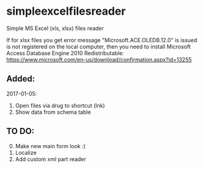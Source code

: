 # simpleexcelfilesreader
Simple MS Excel (xls, xlsx) files reader

If for xlsx files you get error message "Microsoft.ACE.OLEDB.12.0" is issued is not registered on the local computer, then you need to install Microsoft Access Database Engine 2010 Redistributable:
https://www.microsoft.com/en-us/download/confirmation.aspx?id=13255


## Added: 

2017-01-05:

1. Open files via drug to shortcut (lnk)
2. Show data from schema table


## TO DO:

0. Make new main form look :)
1. Localize
2. Add custom xml part reader
